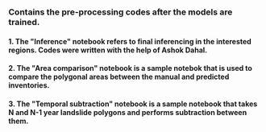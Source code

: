 ### Contains the pre-processing codes after the models are trained. 

#### 1. The "Inference" notebook refers to final inferencing in the interested regions. Codes were written with the help of Ashok Dahal.
#### 2. The "Area comparison" notebook is a sample notebok that is used to compare the polygonal areas between the manual and predicted inventories.
#### 3. The "Temporal subtraction" notebook is a sample notebook that takes N and N-1 year landslide polygons and performs subtraction between them.
